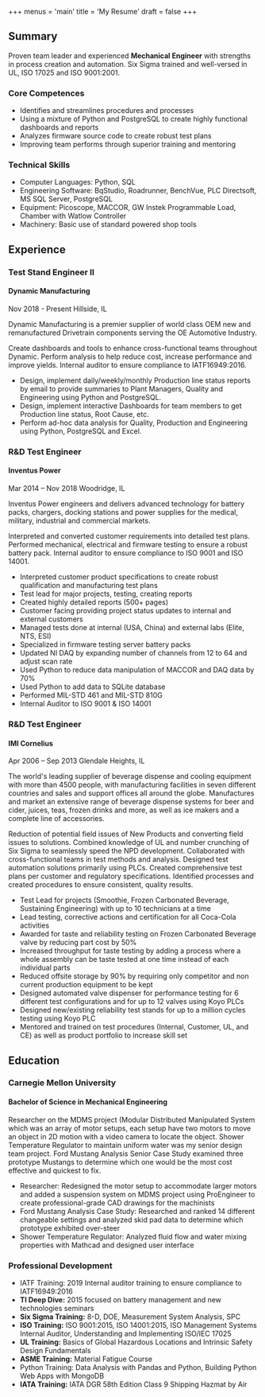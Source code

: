 +++
menus = 'main'
title = 'My Resume'
draft = false
+++

## Summary

Proven team leader and experienced **Mechanical Engineer** with strengths in process
creation and automation. 
Six Sigma trained and well-versed in UL, ISO 17025 and ISO 9001:2001.
 
### Core Competences

- Identifies and streamlines procedures and processes
- Using a mixture of Python and PostgreSQL to create highly functional dashboards
  and reports
- Analyzes firmware source code to create robust test plans
- Improving team performs through superior training and mentoring

### Technical Skills
  
- Computer Languages: Python, SQL
- Engineering Software: BqStudio, Roadrunner, BenchVue, PLC Directsoft, MS SQL
  Server, PostgreSQL
- Equipment: Picoscope, MACCOR, GW Instek Programmable Load, Chamber with Watlow
  Controller
- Machinery: Basic use of standard powered shop tools

## Experience

### Test Stand Engineer II

#### Dynamic Manufacturing

Nov 2018 - Present
Hillside, IL

Dynamic Manufacturing is a premier supplier of world class OEM new and
remanufactured Drivetrain components serving the OE Automotive Industry.

Create dashboards and tools to enhance cross-functional teams throughout
Dynamic.
Perform analysis to help reduce cost, increase performance and improve yields.
Internal auditor to ensure compliance to IATF16949:2016.

- Design, implement daily/weekly/monthly Production line status reports by
  email to provide summaries to Plant Managers, Quality and Engineering using
  Python and PostgreSQL.
- Design, implement interactive Dashboards for team members to get Production
  line status, Root Cause, etc.
- Perform ad-hoc data analysis for Quality, Production and Engineering using
  Python, PostgreSQL and Excel.

### R&D Test Engineer

#### Inventus Power

Mar 2014 – Nov 2018
Woodridge, IL

Inventus Power engineers and delivers advanced technology for battery packs, 
chargers, docking stations and power supplies for the medical, military, 
industrial and commercial markets.

Interpreted and converted customer requirements into detailed test plans. 
Performed mechanical, electrical and firmware testing to ensure a robust battery 
pack. 
Internal auditor to ensure compliance to ISO 9001 and ISO 14001.

- Interpreted customer product specifications to create robust qualification and 
  manufacturing test plans
- Test lead for major projects, testing, creating reports
- Created highly detailed reports (500+ pages)
- Customer facing providing project status updates to internal and external 
  customers
- Managed tests done at internal (USA, China) and external labs (Elite, NTS, ESI)
- Specialized in firmware testing server battery packs
- Updated NI DAQ by expanding number of channels from 12 to 64 and adjust scan
  rate
- Used Python to reduce data manipulation of MACCOR and DAQ data by 70%
- Used Python to add data to SQLite database
- Performed MIL-STD 461 and MIL-STD 810G
- Internal Auditor to ISO 9001 & ISO 14001

### R&D Test Engineer

#### IMI Cornelius

Apr 2006 – Sep 2013
Glendale Heights, IL

The world's leading supplier of beverage dispense and cooling equipment with 
more than 4500 people, with manufacturing facilities in seven different 
countries and sales and support offices all around the globe. 
Manufactures and market an extensive range of beverage dispense systems for beer 
and cider, juices, teas, frozen drinks and more, as well as ice makers and a 
complete line of accessories.

Reduction of potential field issues of New Products and converting field issues 
to solutions. 
Combined knowledge of UL and number crunching of Six Sigma to seamlessly speed 
the NPD development. 
Collaborated with cross-functional teams in test methods and analysis. 
Designed test automation solutions primarily using PLCs. 
Created comprehensive test plans per customer and regulatory specifications. 
Identified processes and created procedures to ensure consistent, quality 
results.

- Test Lead for projects (Smoothie, Frozen Carbonated Beverage, Sustaining 
  Engineering) with up to 10 technicians at a time
- Lead testing, corrective actions and certification for all Coca-Cola activities
- Awarded for taste and reliability testing on Frozen Carbonated Beverage valve 
  by reducing part cost by 50%
- Increased throughput for taste testing by adding a process where a whole 
  assembly can be taste tested at one time instead of each individual parts
- Reduced offsite storage by 90% by requiring only competitor and non current 
  production equipment to be kept
- Designed automated valve dispenser for performance testing for 6 different 
  test configurations and for up to 12 valves using Koyo PLCs
- Designed new/existing reliability test stands for up to a million cycles 
  testing using Koyo PLC
- Mentored and trained on test procedures (Internal, Customer, UL, and CE) as 
  well as product portfolio to increase skill set

## Education 

### Carnegie Mellon University

#### Bachelor of Science in Mechanical Engineering

Researcher on the MDMS project (Modular Distributed Manipulated System which was
an array of motor setups, each setup have two motors to move an object in 2D
motion with a video camera to locate the object.
Shower Temperature Regulator to maintain uniform water was my senior design
team project.
Ford Mustang Analysis Senior Case Study examined three prototype Mustangs to
determine which one would be the most cost effective and quickest to fix.

- Researcher: Redesigned the motor setup to accommodate larger motors and added
  a suspension system on MDMS project using ProEngineer to create 
  professional-grade CAD drawings for the machinists
- Ford Mustang Analysis Case Study: Researched and ranked 14 different
  changeable settings and analyzed skid pad data to determine which prototype
  exhibited over-steer
- Shower Temperature Regulator: Analyzed fluid flow and water mixing properties
  with Mathcad and designed user interface

### Professional Development

- IATF Training: 2019 Internal auditor training to ensure compliance to IATF16949:2016
- **TI Deep Dive:** 2015 focused on battery management and new technologies seminars
- **Six Sigma Training:** 8-D, DOE, Measurement System Analysis, SPC
- **ISO Training:** ISO 9001:2015, ISO 14001:2015, ISO Management Systems Internal
  Auditor, Understanding and Implementing ISO/IEC 17025
- **UL Training:** Basics of Global Hazardous Locations and Intrinsic Safety Design
  Fundamentals 
- **ASME Training:** Material Fatigue Course
- Python Training: Data Analysis with Pandas and Python, Building Python Web Apps
  with MongoDB 
- **IATA Training:** IATA DGR 58th Edition Class 9 Shipping Hazmat by Air
